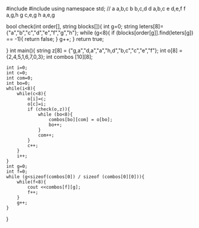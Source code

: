 #include <iostream>
#include <string>
using namespace std;
// a a,b,c b b,c,d d a,b,c e d,e,f f a,g,h g c,e,g h a,e,g

bool check(int order[], string blocks[]){
     int g=0;
     string leters[8]={"a","b","c","d","e","f","g","h"};
     while (g<8){
        if (blocks[order[g]].find(leters[g]) == -1){
            return false;
        }
        g++;
     }
     return true;

 }
 int main(){
    string z[8] = {"g,a","d,a","a","h,d","b,c","c","e","f"};
    int o[8] = {2,4,5,1,6,7,0,3};
    int combos [10][8];
    
    int i=0;
    int c=0;
    int com=0;
    int bo=0;
    while(i<8){
        while(c<8){
            o[i]=c;
            o[c]=i;
            if (check(o,z)){
                while (bo<8){
                    combos[bo][com] = o[bo];
                    bo++;
                }
                com++;
            }
            c++;
        }
        i++;
    }
    int g=0;
    int f=0;
    while (g<sizeof(combos[0]) / sizeof (combos[0][0])){
        while(f<8){
            cout <<combos[f][g];
            f++;
        }
        g++;
    }
}